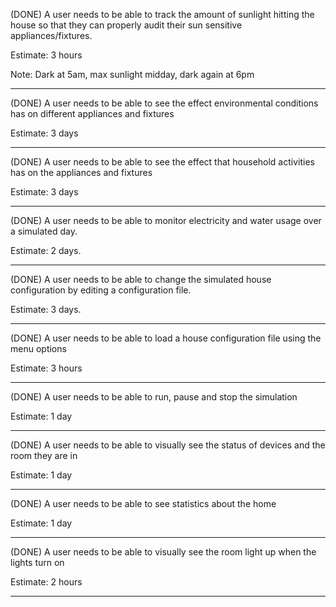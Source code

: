 (DONE)
A user needs to be able to track the amount of sunlight hitting the house so that they can properly audit their sun sensitive appliances/fixtures.

Estimate: 3 hours

Note: Dark at 5am, max sunlight midday, dark again at 6pm

------------------------

(DONE)
A user needs to be able to see the effect environmental conditions has on different appliances and fixtures

Estimate: 3 days

-------------------------

(DONE) 
A user needs to be able to see the effect that household activities has on the appliances and fixtures

Estimate: 3 days

-------------------------

(DONE)
A user needs to be able to monitor electricity and water usage over a simulated day.

Estimate: 2 days.

-------------------------

(DONE)
A user needs to be able to change the simulated house configuration by editing a configuration file.

Estimate: 3 days.

-------------------------

(DONE)
A user needs to be able to load a house configuration file using the menu options

Estimate: 3 hours

-------------------------

(DONE) 
A user needs to be able to run, pause and stop the simulation

Estimate: 1 day

------------------------

(DONE) 
A user needs to be able to visually see the status of devices and the room they are in

Estimate: 1 day

------------------------

(DONE) 
A user needs to be able to see statistics about the home

Estimate: 1 day

------------------------

(DONE)
A user needs to be able to visually see the room light up when the lights turn on

Estimate: 2 hours

------------------------
